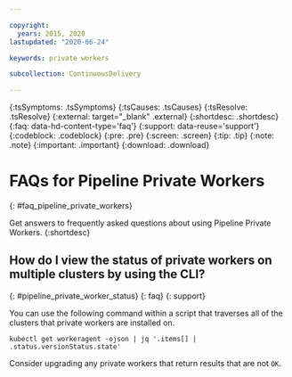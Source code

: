 ```yaml
---

copyright:
  years: 2015, 2020
lastupdated: "2020-06-24"

keywords: private workers

subcollection: ContinuousDelivery

---
```

<!-- Common attributes used in the template are defined as follows: -->
{:tsSymptoms: .tsSymptoms}
{:tsCauses: .tsCauses}
{:tsResolve: .tsResolve}
{:external: target="_blank" .external}
{:shortdesc: .shortdesc}
{:faq: data-hd-content-type='faq'}
{:support: data-reuse='support'}
{:codeblock: .codeblock}
{:pre: .pre}
{:screen: .screen}
{:tip: .tip}
{:note: .note}
{:important: .important}
{:download: .download}

# FAQs for Pipeline Private Workers
{: #faq_pipeline_private_workers}

Get answers to frequently asked questions about using Pipeline Private Workers.
{:shortdesc} 


## How do I view the status of private workers on multiple clusters by using the CLI?
{: #pipeline_private_worker_status}
{: faq}
{: support}

You can use the following command within a script that traverses all of the clusters that private workers are installed on.

```
kubectl get workeragent -ojson | jq '.items[] | .status.versionStatus.state'
```

Consider upgrading any private workers that return results that are not `OK`.
